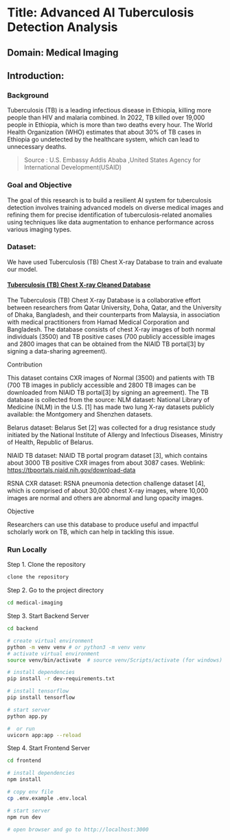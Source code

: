 # Title: Advanced AI Tuberculosis Detection Analysis

## Domain: Medical Imaging

## Introduction:

### Background

Tuberculosis (TB) is a leading infectious disease in Ethiopia, killing more people than HIV and malaria combined. In 2022, TB killed over 19,000 people in Ethiopia, which is more than two deaths every hour. The World Health Organization (WHO) estimates that about 30% of TB cases in Ethiopia go undetected by the healthcare system, which can lead to unnecessary deaths.

> Source : U.S. Embassy Addis Ababa ,United States Agency for International Development(USAID)

### Goal and Objective

The goal of this research is to build a resilient AI system for tuberculosis detection involves training advanced models on diverse medical images and refining them for precise identification of tuberculosis-related anomalies using techniques like data augmentation to enhance performance across various imaging types.

### Dataset:

We have used Tuberculosis (TB) Chest X-ray Database to train and evaluate our model.

#### [Tuberculosis (TB) Chest X-ray Cleaned Database](https://www.kaggle.com/datasets/scipygaurav/tuberculosis-tb-chest-x-ray-cleaned-database/data)

The Tuberculosis (TB) Chest X-ray Database is a collaborative effort between researchers from Qatar University, Doha, Qatar, and the University of Dhaka, Bangladesh, and their counterparts from Malaysia, in association with medical practitioners from Hamad Medical Corporation and Bangladesh. The database consists of chest X-ray images of both normal individuals (3500) and TB positive cases (700 publicly accessible images and 2800 images that can be obtained from the NIAID TB portal[3] by signing a data-sharing agreement).

Contribution

This dataset contains CXR images of Normal (3500) and patients with TB (700 TB images in publicly accessible and 2800 TB images can be downloaded from NIAID TB portal[3] by signing an agreement). The TB database is collected from the source:
NLM dataset: National Library of Medicine (NLM) in the U.S. [1] has made two lung X-ray datasets publicly available: the Montgomery and Shenzhen datasets.

Belarus dataset: Belarus Set [2] was collected for a drug resistance study initiated by the National Institute of Allergy and Infectious Diseases, Ministry of Health, Republic of Belarus.

NIAID TB dataset: NIAID TB portal program dataset [3], which contains about 3000 TB positive CXR images from about 3087 cases. Weblink: https://tbportals.niaid.nih.gov/download-data

RSNA CXR dataset: RSNA pneumonia detection challenge dataset [4], which is comprised of about 30,000 chest X-ray images, where 10,000 images are normal and others are abnormal and lung opacity images.

Objective

Researchers can use this database to produce useful and impactful scholarly work on TB, which can help in tackling this issue.

### Run Locally

Step 1. Clone the repository

```bash
clone the repository
```

Step 2. Go to the project directory

```bash
cd medical-imaging
```

Step 3. Start Backend Server

```bash
cd backend

# create virtual environment
python -m venv venv # or python3 -m venv venv
# activate virtual environment
source venv/bin/activate  # source venv/Scripts/activate (for windows)

# install dependencies
pip install -r dev-requirements.txt

# install tensorflow
pip install tensorflow

# start server
python app.py

#  or run
uvicorn app:app --reload

```

Step 4. Start Frontend Server

```bash
cd frontend

# install dependencies
npm install

# copy env file
cp .env.example .env.local

# start server
npm run dev

# open browser and go to http://localhost:3000
```